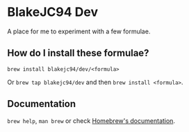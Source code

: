 # BlakeJC94 Dev

A place for me to experiment with a few formulae.

## How do I install these formulae?

`brew install blakejc94/dev/<formula>`

Or `brew tap blakejc94/dev` and then `brew install <formula>`.

## Documentation

`brew help`, `man brew` or check [Homebrew's documentation](https://docs.brew.sh).
